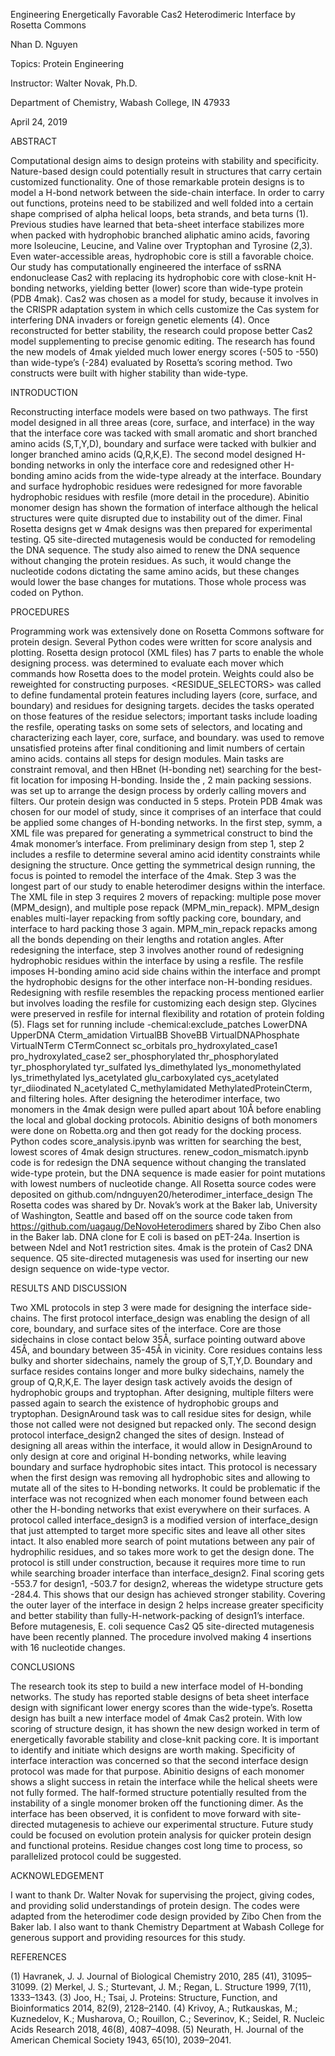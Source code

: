 Engineering Energetically Favorable Cas2 Heterodimeric Interface by Rosetta Commons 

Nhan D. Nguyen

Topics: Protein Engineering

Instructor: Walter Novak, Ph.D.

Department of Chemistry, Wabash College, IN 47933

April 24, 2019

ABSTRACT

Computational design aims to design proteins with stability and specificity. Nature-based design could potentially result in structures that carry certain customized functionality. One of those remarkable protein designs is to model a H-bond network between the side-chain interface. In order to carry out functions, proteins need to be stabilized and well folded into a certain shape comprised of alpha helical loops, beta strands, and beta turns (1). Previous studies have learned that beta-sheet interface stabilizes more when packed with hydrophobic branched aliphatic amino acids, favoring more Isoleucine, Leucine, and Valine over Tryptophan and Tyrosine (2,3). Even water-accessible areas, hydrophobic core is still a favorable choice. 
	Our study has computationally engineered the interface of ssRNA endonuclease Cas2 with replacing its hydrophobic core with close-knit H-bonding networks, yielding better (lower) score than wide-type protein (PDB 4mak). Cas2 was chosen as a model for study, because it involves in the CRISPR adaptation system in which cells customize the Cas system for interfering DNA invaders or foreign genetic elements (4). Once reconstructed for better stability, the research could propose better Cas2 model supplementing to precise genomic editing. 
	The research has found the new models of 4mak yielded much lower energy scores (-505 to -550) than wide-type’s (-284) evaluated by Rosetta’s scoring method. Two constructs were built with higher stability than wide-type. 

INTRODUCTION

Reconstructing interface models were based on two pathways. The first model designed in all three areas (core, surface, and interface) in the way that the interface core was tacked with small aromatic and short branched amino acids (S,T,Y,D), boundary and surface were tacked with bulkier and longer branched amino acids (Q,R,K,E). The second model designed H-bonding networks in only the interface core and redesigned other H-bonding amino acids from the wide-type already at the interface. Boundary and surface hydrophobic residues were redesigned for more favorable hydrophobic residues with resfile (more detail in the procedure). Abinitio monomer design has shown the formation of interface although the helical structures were quite disrupted due to instability out of the dimer. Final Rosetta designs get w
	4mak designs was then prepared for experimental testing. Q5 site-directed mutagenesis would be conducted for remodeling the DNA sequence.  The study also aimed to renew the DNA sequence without changing the protein residues. As such, it would change the nucleotide codons dictating the same amino acids, but these changes would lower the base changes for mutations. Those whole process was coded on Python. 
  
PROCEDURES

Programming work was extensively done on Rosetta Commons software for protein design. Several Python codes were written for score analysis and plotting. 
Rosetta design protocol (XML files) has 7 parts to enable the whole designing process. <SCOREFXNS> was determined to evaluate each mover which commands how Rosetta does to the model protein. Weights could also be reweighted for constructing purposes. <RESIDUE_SELECTORS> was called to define fundamental protein features including layers (core, surface, and boundary) and residues for designing targets. <TASKOPERATIONS> decides the tasks operated on those features of the residue selectors; important tasks include loading the resfile, operating tasks on some sets of selectors, and locating and characterizing each layer, core, surface, and boundary. <FILTERS> was used to remove unsatisfied proteins after final conditioning and limit numbers of certain amino acids. <MOVERS> contains all steps for design modules. Main tasks are constraint removal, and then HBnet (H-bonding net) searching for the best-fit location for imposing H-bonding. Inside the <MOVERS>, 2 main packing sessions. <PROTOCOLS> was set up to arrange the design process by orderly calling movers and filters. 
Our protein design was conducted in 5 steps. Protein PDB 4mak was chosen for our model of study, since it comprises of an interface that could be applied some changes of H-bonding networks. In the first step, symm, a XML file was prepared for generating a symmetrical construct to bind the 4mak monomer’s interface. From preliminary design from step 1, step 2 includes a resfile to determine several amino acid identity constraints while designing the structure. Once getting the symmetrical design running, the focus is pointed to remodel the interface of the 4mak. Step 3 was the longest part of our study to enable heterodimer designs within the interface. The XML file in step 3 requires 2 movers of repacking: multiple pose mover (MPM_design), and multiple pose repack (MPM_min_repack). MPM_design enables multi-layer repacking from softly packing core, boundary, and interface to hard packing those 3 again. MPM_min_repack repacks among all the bonds depending on their lengths and rotation angles. After redesigning the interface, step 3 involves another round of redesigning hydrophobic residues within the interface by using a resfile. The resfile imposes H-bonding amino acid side chains within the interface and prompt the hydrophobic designs for the other interface non-H-bonding residues. Redesigning with resfile resembles the repacking process mentioned earlier but involves loading the resfile for customizing each design step. Glycines were preserved in resfile for internal flexibility and rotation of protein folding (5). Flags set for running include -chemical:exclude_patches LowerDNA  UpperDNA Cterm_amidation VirtualBB ShoveBB VirtualDNAPhosphate VirtualNTerm CTermConnect sc_orbitals pro_hydroxylated_case1 pro_hydroxylated_case2 ser_phosphorylated thr_phosphorylated  tyr_phosphorylated tyr_sulfated lys_dimethylated lys_monomethylated  lys_trimethylated lys_acetylated glu_carboxylated cys_acetylated tyr_diiodinated N_acetylated C_methylamidated MethylatedProteinCterm, and filtering holes. After designing the heterodimer interface, two monomers in the 4mak design were pulled apart about 10Å before enabling the local and global docking protocols. Abinitio designs of both monomers were done on Robetta.org and then got ready for the docking process. 
Python codes score_analysis.ipynb was written for searching the best, lowest scores of 4mak design structures. renew_codon_mismatch.ipynb code is for redesign the DNA sequence without changing the translated wide-type protein, but the DNA sequence is made easier for point mutations with lowest numbers of nucleotide change.
All Rosetta source codes were deposited on github.com/ndnguyen20/heterodimer_interface_design
The Rosetta codes was shared by Dr. Novak’s work at the Baker lab, University of Washington, Seattle and based off on the source code taken from https://github.com/uagaug/DeNovoHeterodimers shared by Zibo Chen also in the Baker lab. 
DNA clone for E coli is based on pET-24a. Insertion is between NdeI and Not1 restriction sites. 4mak is the protein of Cas2 DNA sequence. Q5 site-directed mutagenesis was used for inserting our new design sequence on wide-type vector. 

RESULTS AND DISCUSSION

Two XML protocols in step 3 were made for designing the interface side-chains. The first protocol interface_design was enabling the design of all core, boundary, and surface sites of the interface. Core are those sidechains in close contact below 35Å, surface pointing outward above 45Å, and boundary between 35-45Å in vicinity. Core residues contains less bulky and shorter sidechains, namely the group of S,T,Y,D. Boundary and surface resides contains longer and more bulky sidechains, namely the group of Q,R,K,E. The layer design task actively avoids the design of hydrophobic groups and tryptophan. After designing, multiple filters were passed again to search the existence of hydrophobic groups and tryptophan. DesignAround task was to call residue sites for design, while those not called were not designed but repacked only. 
	The second design protocol interface_design2 changed the sites of design. Instead of designing all areas within the interface, it would allow in DesignAround to only design at core and original H-bonding networks, while leaving boundary and surface hydrophobic sites intact. This protocol is necessary when the first design was removing all hydrophobic sites and allowing to mutate all of the sites to H-bonding networks. It could be problematic if the interface was not recognized when each monomer found between each other the H-bonding networks that exist everywhere on their surfaces. 
	A protocol called interface_design3 is a modified version of interface_design that just attempted to target more specific sites and leave all other sites intact. It also enabled more search of point mutations between any pair of hydrophilic residues, and so takes more work to get the design done. The protocol is still under construction, because it requires more time to run while searching broader interface than interface_design2.
	Final scoring gets -553.7 for design1, -503.7 for design2, whereas the widetype structure gets -284.4. This shows that our design has achieved stronger stability. Covering the outer layer of the interface in design 2 helps increase greater specificity and better stability than fully-H-network-packing of design1’s interface.  
	Before mutagenesis, E. coli sequence Cas2 Q5 site-directed mutagenesis have been recently planned. The procedure involved making 4 insertions with 16 nucleotide changes. 
  
CONCLUSIONS

The research took its step to build a new interface model of H-bonding networks. The study has reported stable designs of beta sheet interface design with significant lower energy scores than the wide-type’s.
	Rosetta design has built a new interface model of 4mak Cas2 protein. With low scoring of structure design, it has shown the new design worked in term of energetically favorable stability and close-knit packing core. It is important to identify and initiate which designs are worth making. Specificity of interface interaction was concerned so that the second interface design protocol was made for that purpose. Abinitio designs of each monomer shows a slight success in retain the interface while the helical sheets were not fully formed. The half-formed structure potentially resulted from the instability of a single monomer broken off the functioning dimer. As the interface has been observed, it is confident to move forward with site-directed mutagenesis to achieve our experimental structure. 
	Future study could be focused on evolution protein analysis for quicker protein design and functional proteins. Residue changes cost long time to process, so parallelized protocol could be suggested. 
  
ACKNOWLEDGEMENT

I want to thank Dr. Walter Novak for supervising the project, giving codes, and providing solid understandings of protein design. The codes were adapted from the heterodimer code design provided by Zibo Chen from the Baker lab. I also want to thank Chemistry Department at Wabash College for generous support and providing resources for this study.

REFERENCES

(1)	Havranek, J. J. Journal of Biological Chemistry 2010, 285 (41), 31095–31099.
(2)	Merkel, J. S.; Sturtevant, J. M.; Regan, L. Structure 1999, 7(11), 1333–1343.
(3)	Joo, H.; Tsai, J. Proteins: Structure, Function, and Bioinformatics 2014, 82(9), 2128–2140.
(4)	Krivoy, A.; Rutkauskas, M.; Kuznedelov, K.; Musharova, O.; Rouillon, C.; Severinov, K.; Seidel, R. Nucleic Acids Research 2018, 46(8), 4087–4098.
(5)	Neurath, H. Journal of the American Chemical Society 1943, 65(10), 2039–2041.

